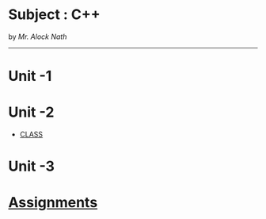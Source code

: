 # Subject : C++
by *Mr. Alock Nath*

---

# Unit -1
# Unit -2
- [CLASS]()
# Unit -3

# [Assignments](./assignment.md)

